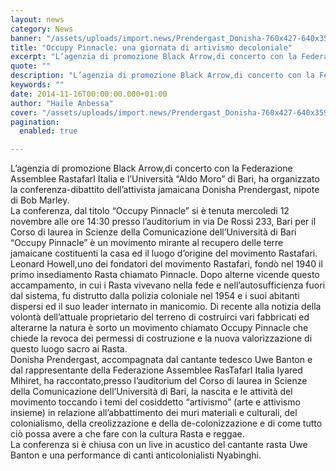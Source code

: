 ```yaml
---
layout: news
category: News
banner: "/assets/uploads/import.news/Prendergast_Donisha-760x427-640x359.jpg"
title: "Occupy Pinnacle: una giornata di artivismo decoloniale"
excerpt: "L’agenzia di promozione Black Arrow,di concerto con la Federazione Assemblee RastafarI Italia e l’Università “Aldo Moro” di Bari, ha organizzato la conferenza-dibattito dell’attivista jamaicana Donisha Prendergast, nipote di Bob Marley. La conferenza, dal titolo “Occupy Pinnacle” si è tenuta mercoledi 12 novembre alle ore 14:30 presso l’auditorium in via De Rossi 233, Bari per il Corso [&hellip"
quote: ""
description: "L’agenzia di promozione Black Arrow,di concerto con la Federazione Assemblee RastafarI Italia e l’Università “Aldo Moro” di Bari, ha organizzato la conferenza-dibattito dell’attivista jamaicana Donisha Prendergast, nipote di Bob Marley. La conferenza, dal titolo “Occupy Pinnacle” si è tenuta mercoledi 12 novembre alle ore 14:30 presso l’auditorium in via De Rossi 233, Bari per il Corso [&hellip"
keywords: ""
date: 2014-11-16T00:00:00.000+01:00
author: "Haile Anbessa"
cover: "/assets/uploads/import.news/Prendergast_Donisha-760x427-640x359.jpg"
pagination:
  enabled: true

---
```


[](https://hotmc.com/wp-content/uploads/2014/11/Prendergast%5FDonisha-760x427.jpg)

L’agenzia di promozione Black Arrow,di concerto con la Federazione Assemblee RastafarI Italia e l’Università “Aldo Moro” di Bari, ha organizzato la conferenza-dibattito dell’attivista jamaicana Donisha Prendergast, nipote di Bob Marley.  
La conferenza, dal titolo “Occupy Pinnacle” si è tenuta mercoledi 12 novembre alle ore 14:30 presso l’auditorium in via De Rossi 233, Bari per il Corso di laurea in Scienze della Comunicazione dell’Università di Bari  
“Occupy Pinnacle” è un movimento mirante al recupero delle terre jamaicane costituenti la casa ed il luogo d’origine del movimento Rastafari.  
Leonard Howell,uno dei fondatori del movimento Rastafari, fondò nel 1940 il primo insediamento Rasta chiamato Pinnacle. Dopo alterne vicende questo accampamento, in cui i Rasta vivevano nella fede e nell’autosufficienza fuori dal sistema, fu distrutto dalla polizia coloniale nel 1954 e i suoi abitanti dispersi ed il suo leader internato in manicomio. Di recente alla notizia della volontà dell’attuale proprietario del terreno di costruirci vari fabbricati ed alterarne la natura è sorto un movimento chiamato Occupy Pinnacle che chiede la revoca dei permessi di costruzione e la nuova valorizzazione di questo luogo sacro ai Rasta.  
Donisha Prendergast, accompagnata dal cantante tedesco Uwe Banton e dal rappresentante della Federazione Assemblee RasTafarI Italia Iyared Mihiret, ha raccontato,presso l’auditorium del Corso di laurea in Scienze della Comunicazione dell’Università di Bari, la nascita e le attività del movimento toccando i temi del cosiddetto “artivismo” (arte e attivismo insieme) in relazione all’abbattimento dei muri materiali e culturali, del colonialismo, della creolizzazione e della de-colonizzazione e di come tutto ciò possa avere a che fare con la cultura Rasta e reggae.  
La conferenza si è chiusa con un live in acustico del cantante rasta Uwe Banton e una performance di canti anticolonialisti Nyabinghi.